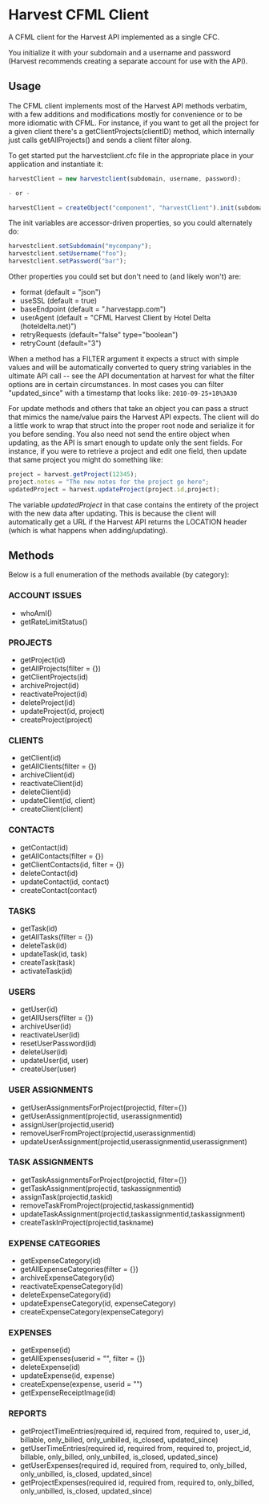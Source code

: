 Harvest CFML Client
===================

A CFML client for the Harvest API implemented as a single CFC.

You initialize it with your subdomain and a username and password (Harvest recommends creating a separate account for use with the API).


Usage
-------

The CFML client implements most of the Harvest API methods verbatim, with a few additions and modifications mostly for convenience or to be more idiomatic with CFML. For instance, if you want to get all the project for a given client there's a getClientProjects(clientID) method, which internally just calls getAllProjects() and sends a client filter along.

To get started put the harvestclient.cfc file in the appropriate place in your application and instantiate it:

```Javascript
harvestClient = new harvestclient(subdomain, username, password);

- or -

harvestClient = createObject("component", "harvestClient").init(subdomain, username, password);
```

The init variables are accessor-driven properties, so you could alternately do:

```Javascript
harvestclient.setSubdomain("mycompany");
harvestclient.setUsername("foo");
harvestclient.setPassword("bar");
```

Other properties you could set but don't need to (and likely won't) are:

* format (default = "json")
* useSSL (default = true)
* baseEndpoint (default = ".harvestapp.com")
* userAgent (default = "CFML Harvest Client by Hotel Delta (hoteldelta.net)")
* retryRequests (default="false" type="boolean")
* retryCount (default="3")

When a method has a FILTER argument it expects a struct with simple values and will be automatically converted to query string variables in the ultimate API call -- see the API documentation at harvest for what the filter options are in certain circumstances.  In most cases you can filter "updated_since" with a timestamp that looks like: <code>2010-09-25+18%3A30</code>

For update methods and others that take an object you can pass a struct that mimics the name/value pairs the Harvest API expects.  The client will do a little work to wrap that struct into the proper root node and serialize it for you before sending.  You also need not send the entire object when updating, as the API is smart enough to update only the sent fields.  For instance, if you were to retrieve a project and edit one field, then update that same project you might do something like:

```Javascript
project = harvest.getProject(12345);
project.notes = "The new notes for the project go here";
updatedProject = harvest.updateProject(project.id,project);
```

The variable _updatedProject_ in that case contains the entirety of the project with the new data after updating.  This is because the client will automatically get a URL if the Harvest API returns the LOCATION header (which is what happens when adding/updating).

Methods
-------

Below is a full enumeration of the methods available (by category):

### ACCOUNT ISSUES

* whoAmI() 
* getRateLimitStatus()


### PROJECTS

* getProject(id)
* getAllProjects(filter = {})
* getClientProjects(id)
* archiveProject(id)
* reactivateProject(id)
* deleteProject(id)
* updateProject(id, project)
* createProject(project)

### CLIENTS

* getClient(id)
* getAllClients(filter = {})
* archiveClient(id)
* reactivateClient(id)
* deleteClient(id)
* updateClient(id, client)
* createClient(client) 

### CONTACTS

* getContact(id)
* getAllContacts(filter = {})
* getClientContacts(id, filter = {})
* deleteContact(id)
* updateContact(id, contact)
* createContact(contact) 

### TASKS

* getTask(id)
* getAllTasks(filter = {})
* deleteTask(id)
* updateTask(id, task)
* createTask(task) 
* activateTask(id)

### USERS

* getUser(id) 
* getAllUsers(filter = {})
* archiveUser(id)
* reactivateUser(id)
* resetUserPassword(id)
* deleteUser(id)
* updateUser(id, user)
* createUser(user)

### USER ASSIGNMENTS
  
* getUserAssignmentsForProject(projectid, filter={})
* getUserAssignment(projectid, userassignmentid)
* assignUser(projectid,userid)
* removeUserFromProject(projectid,userassignmentid)
* updateUserAssignment(projectid,userassignmentid,userassignment)

### TASK ASSIGNMENTS

* getTaskAssignmentsForProject(projectid, filter={})
* getTaskAssignment(projectid, taskassignmentid)
* assignTask(projectid,taskid)
* removeTaskFromProject(projectid,taskassignmentid)
* updateTaskAssignment(projectid,taskassignmentid,taskassignment)
* createTaskInProject(projectid,taskname)

### EXPENSE CATEGORIES

* getExpenseCategory(id)
* getAllExpenseCategories(filter = {})
* archiveExpenseCategory(id)
* reactivateExpenseCategory(id)
* deleteExpenseCategory(id)
* updateExpenseCategory(id, expenseCategory)
* createExpenseCategory(expenseCategory)

### EXPENSES

* getExpense(id) 
* getAllExpenses(userid = "", filter = {}) 
* deleteExpense(id)
* updateExpense(id, expense)
* createExpense(expense, userid = "")
* getExpenseReceiptImage(id)

### REPORTS

* getProjectTimeEntries(required id, required from, required to, user_id, billable, only_billed, only_unbilled, is_closed, updated_since)
* getUserTimeEntries(required id, required from, required to, project_id, billable, only_billed, only_unbilled, is_closed, updated_since)
* getUserExpenses(required id, required from, required to, only_billed, only_unbilled, is_closed, updated_since)
* getProjectExpenses(required id, required from, required to, only_billed, only_unbilled, is_closed, updated_since)